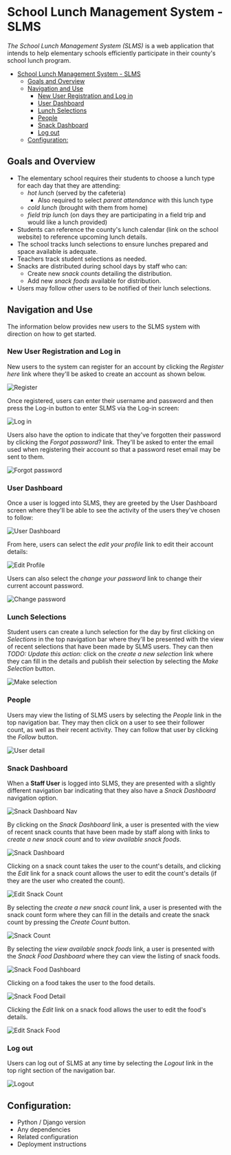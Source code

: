 # School Lunch Management System - SLMS
*The School Lunch Management System (SLMS)* is a web application that intends to help elementary schools efficiently participate in their county's school lunch program.

- [School Lunch Management System - SLMS](#school-lunch-management-system---slms)
  - [Goals and Overview](#goals-and-overview)
  - [Navigation and Use](#navigation-and-use)
    - [New User Registration and Log in](#new-user-registration-and-log-in)
    - [User Dashboard](#user-dashboard)
    - [Lunch Selections](#lunch-selections)
    - [People](#people)
    - [Snack Dashboard](#snack-dashboard)
    - [Log out](#log-out)
  - [Configuration:](#configuration)

## Goals and Overview
* The elementary school requires their students to choose a lunch type for each day that they are attending:
  * *hot lunch* (served by the cafeteria)
    * Also required to select *parent attendance* with this lunch type 
  * *cold lunch* (brought with them from home)
  * *field trip lunch* (on days they are participating in a field trip and would like a lunch provided)
* Students can reference the county's lunch calendar (link on the school website) to reference upcoming lunch details.
* The school tracks lunch selections to ensure lunches prepared and space available is adequate.  
* Teachers track student selections as needed. 
* Snacks are distributed during school days by staff who can:
  * Create new *snack counts* detailing the distribution.
  * Add new *snack foods* available for distribution.
* Users may follow other users to be notified of their lunch selections.
## Navigation and Use
The information below provides new users to the SLMS system with direction on how to get started.
### New User Registration and Log in
New users to the system can register for an account by clicking the *Register here* link where they'll be asked to create an account as shown below.

![Register](account/static/images/CreateAccount.png)

Once registered, users can enter their username and password and then press the Log-in button to enter SLMS via the Log-in screen:
  
![Log in](account/static/images/Login.png)

Users also have the option to indicate that they've forgotten their password by clicking the *Forgot password?* link.  They'll be asked to enter the email used when registering their account so that a password reset email may be sent to them.  

![Forgot password](account/static/images/ForgotPassword.png)

### User Dashboard
Once a user is logged into SLMS, they are greeted by the User Dashboard screen where they'll be able to see the activity of the users they've chosen to follow:

![User Dashboard](account/static/images/UserDashboard.png)

From here, users can select the *edit your profile* link to edit their account details: 

![Edit Profile](account/static/images/EditAccount.png)

Users can also select the *change your password* link to change their current account password.

![Change password](account/static/images/ChangePassword.png)

### Lunch Selections
Student users can create a lunch selection for the day by first clicking on *Selections* in the top navigation bar where they'll be presented with the view of recent selections that have been made by SLMS users.  They can then *TODO: Update this action:* click on the *create a new selection* link where they can fill in the details and publish their selection by selecting the *Make Selection* button.

![Make selection](account/static/images/MakeSelection.png)

### People
Users may view the listing of SLMS users by selecting the *People* link in the top navigation bar.  They may then click on a user to see their follower count, as well as their recent activity.  They can follow that user by clicking the *Follow* button.

![User detail](account/static/images/PeopleDetail.png)

### Snack Dashboard
When a **Staff User** is logged into SLMS, they are presented with a slightly different navigation bar indicating that they also have a *Snack Dashboard* navigation option.

![Snack Dashboard Nav](account/static/images/Nav.png)

By clicking on the *Snack Dashboard* link, a user is presented with the view of recent snack counts that have been made by staff along with links to *create a new snack count* and to *view available snack foods*.

![Snack Dashboard](account/static/images/SnackCountDashboard.png)

Clicking on a snack count takes the user to the count's details, and clicking the *Edit* link for a snack count allows the user to edit the count's details (if they are the user who created the count).

![Edit Snack Count](account/static/images/EditSnackCount.png)

By selecting the *create a new snack count* link, a user is presented with the snack count form where they can fill in the details and create the snack count by pressing the *Create Count* button.

![Snack Count](account/static/images/CreateSnackCount.png)

By selecting the *view available snack foods* link, a user is presented with the *Snack Food Dashboard* where they can view the listing of snack foods.

![Snack Food Dashboard](account/static/images/SnackFoodDashboard.png)

Clicking on a food takes the user to the food details.

![Snack Food Detail](account/static/images/SnackFoodDetail.png)

Clicking the *Edit* link on a snack food allows the user to edit the food's details.

![Edit Snack Food](account/static/images/EditSnackFood.png)

### Log out
Users can log out of SLMS at any time by selecting the *Logout* link in the top right section of the navigation bar.

![Logout](account/static/images/Logout.png)

## Configuration:
* Python / Django version
* Any dependencies
* Related configuration
* Deployment instructions
